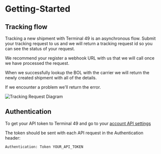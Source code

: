 # Getting-Started

## Tracking flow

Tracking a new shipment with Terminal 49 is an asynchronous flow. Submit your tracking request to us and we will return a tracking request id so you can see the status of your request.

We recommend your register a webhook URL with us that we will call once we have processed the request.

When we successfully lookup the BOL with the carrier we will return the newly created shipment with all of the details. 

If we encounter a problem we'll return the error.

![Tracking Request Diagram](https://www.terminal49.com/api/docs/assets/images/create-shipment-flow.png  "Tracking Request Diagram")

## Authentication

To get your API token to Terminal 49 and go to your [account API settings](https://app.terminal49.com/settings/api)

The token should be sent with each API request in the Authentication header:

```
Authentication: Token YOUR_API_TOKEN
```